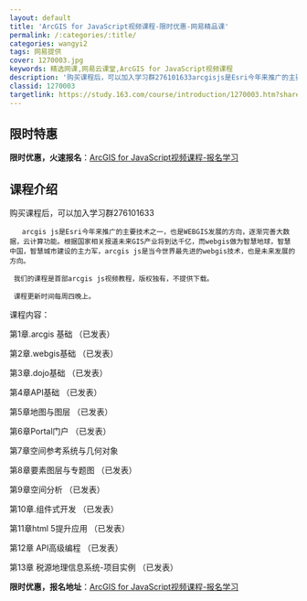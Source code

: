 ```yaml
---
layout: default
title: 'ArcGIS for JavaScript视频课程-限时优惠-网易精品课'
permalink: /:categories/:title/
categories: wangyi2
tags: 网易提供
cover: 1270003.jpg
keywords: 精选网课,网易云课堂,ArcGIS for JavaScript视频课程
description: '购买课程后，可以加入学习群276101633arcgisjs是Esri今年来推广的主要技术之一，也是WEBGIS发展的方'
classid: 1270003
targetlink: https://study.163.com/course/introduction/1270003.htm?share=1&shareId=1025206652&utm_campaign=share&utm_medium=iphoneShare&utm_source=&utm_u=1025206652
---
```


## 限时特惠

**限时优惠，火速报名**：[ArcGIS for JavaScript视频课程-报名学习](https://study.163.com/course/introduction/1270003.htm?share=1&shareId=1025206652&utm_campaign=share&utm_medium=iphoneShare&utm_source=&utm_u=1025206652)

## 课程介绍

购买课程后，可以加入学习群276101633

       arcgis js是Esri今年来推广的主要技术之一，也是WEBGIS发展的方向，逐渐完善大数据，云计算功能。根据国家相关报道未来GIS产业将到达千亿，而webgis做为智慧地球，智慧中国，智慧城市建设的主力军，arcgis js是当今世界最先进的webgis技术，也是未来发展的方向。         

     我们的课程是首部arcgis js视频教程，版权独有，不提供下载。

     课程更新时间每周四晚上。

课程内容： 

第1章.arcgis 基础 （已发表）

第2章.webgis基础 （已发表）

第3章.dojo基础 （已发表）

第4章API基础 （已发表）

第5章地图与图层 （已发表）

第6章Portal门户 （已发表）

第7章空间参考系统与几何对象 

第8章要素图层与专题图 （已发表）

第9章空间分析 （已发表）

第10章.组件式开发 （已发表）

第11章html 5提升应用 （已发表）

第12章 API高级编程  （已发表）

第13章 税源地理信息系统-项目实例 （已发表）

**限时优惠，报名地址**：[ArcGIS for JavaScript视频课程-报名学习](https://study.163.com/course/introduction/1270003.htm?share=1&shareId=1025206652&utm_campaign=share&utm_medium=iphoneShare&utm_source=&utm_u=1025206652)

